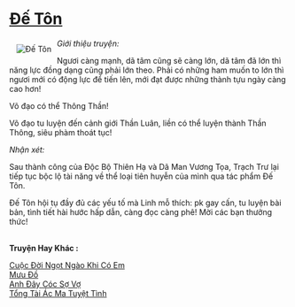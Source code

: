 <a href="https://utruyen.com/de-ton/7137/" title="Đế Tôn"><h1>Đế Tôn</h1></a><div style="display:table"><img align="right" style="float: left; padding: 10px;" src="https://utruyen.com/images/story/200x260/de-ton.jpg" alt="Đế Tôn"><em>Giới thiệu truyện:</em><p></p>Ngươi càng mạnh, dã tâm cũng sẽ càng lớn, dã tâm đã lớn thì năng lực đồng dạng cũng phải lớn theo. Phải có những ham muốn to lớn thì ngươi mới có động lực để tiến lên, mới đạt được những thành tựu ngày càng cao hơn!<p></p>Võ đạo có thể Thông Thần!<p></p>Võ đạo tu luyện đến cảnh giới Thần Luân, liền có thể luyện thành Thần Thông, siêu phàm thoát tục!<p></p><em>Nhận xét:</em><p></p>Sau thành công của Độc Bộ Thiên Hạ và Dã Man Vương Tọa, Trạch Trư lại tiếp tục bộc lộ tài năng về thể loại tiên huyễn của mình qua tác phẩm Đế Tôn.<p></p>Đế Tôn hội tụ đầy đủ các yếu tố mà Linh mỗ thích: pk gay cấn, tu luyện bài bản, tình tiết hài hước hấp dẫn, càng đọc càng phê! Mời các bạn thưởng thức!</div><p><br><b>Truyện Hay Khác :</b></p><a href="https://utruyen.com/cuoc-doi-ngot-ngao-khi-co-em/19199/" alt="Cuộc Đời Ngọt Ngào Khi Có Em">Cuộc Đời Ngọt Ngào Khi Có Em</a><br/><a href="https://truyenngontinhay.wordpress.com/2019/10/03/muu-do/" alt="Mưu Đồ">Mưu Đồ</a><br/><a href="https://github.com/quanluxury/ngontinhhot/tree/master/truyenhay/15966/" alt="Anh Đây Cóc Sợ Vợ">Anh Đây Cóc Sợ Vợ</a><br/><a href="https://truyenngontinhay.wordpress.com/2019/10/03/tong-tai-ac-ma-tuyet-tinh/" alt="Tổng Tài Ác Ma Tuyệt Tình">Tổng Tài Ác Ma Tuyệt Tình</a><br/>